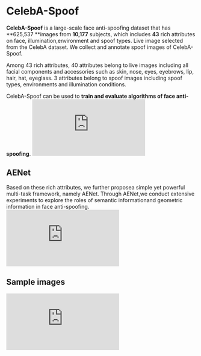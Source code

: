 # CelebA-Spoof
**CelebA-Spoof** is a large-scale face anti-spoofing dataset that has **625,537 **images from **10,177** subjects, which includes **43** rich attributes on face, illumination,environment and spoof types. Live image selected from the CelebA dataset. We collect and annotate spoof images of CelebA-Spoof.

Among 43 rich attributes, 40 attributes belong to live images including all facial components and accessories such as skin, nose, eyes, eyebrows,  lip, hair, hat, eyeglass. 3 attributes belong to spoof images including spoof types, environments and  illumination conditions.

CelebA-Spoof  can be used to **train and evaluate algorithms of face anti-spoofing**.
 ![image](https://github.com/Davidzhangyuanhan/CelebA-Spoof/blob/master/fig/fig1_compressed.pdf)
## AENet

Based on these rich attributes, we further proposea simple yet powerful multi-task framework, namely AENet. Through AENet,we conduct extensive experiments to explore the roles of semantic informationand geometric information in face anti-spoofing.
 ![image](https://github.com/Davidzhangyuanhan/CelebA-Spoof/blob/master/fig/CNN4.pdf)
## Sample images
 ![image](https://github.com/Davidzhangyuanhan/CelebA-Spoof/blob/master/fig/attribute%20stastic.pdf)

